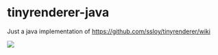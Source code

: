 # tinyrenderer-java
Just a java implementation of https://github.com/ssloy/tinyrenderer/wiki

![](https://raw.githubusercontent.com/ssloy/tinyrenderer-java/f9998e41d1e0282ae0fdd3c2bbf363eff41bdcea/drop.png)
